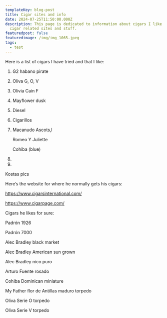 ```yaml
---
templateKey: blog-post
title: Cigar sites and info
date: 2024-07-25T11:50:00.000Z
description: This page is dedicated to information about cigars I like and other
  cigar related sites and stuff.
featuredpost: false
featuredimage: /img/img_1065.jpeg
tags:
  - test
---
```

Here is a list of cigars I have tried and that I like:

1. G2 habano pirate
2. Oliva G, O, V
3. Olivia Cain F
4. Mayflower dusk
5. Diesel 
6. Cigarillos
7. Macanudo Ascots,l

   Romeo Y Juliette

   Cohiba (blue)
8.
9.







 





Kostas pics

Here’s the website for where he normally gets his cigars: 

https://www.cigarsinternational.com/

https://www.cigarpage.com/



Cigars he likes for sure:

Padrón 1926

Padrón 7000

Alec Bradley black market

Alec Bradley American sun grown

Alec Bradley nico puro

Arturo Fuente rosado

Cohiba Dominican miniature 

My Father flor de Antillas maduro torpedo

Oliva Serie O torpedo

Oliva Serie V torpedo

